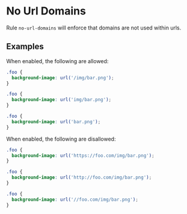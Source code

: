 # No Url Domains

Rule `no-url-domains` will enforce that domains are not used within urls.

## Examples

When enabled, the following are allowed:

```scss
.foo {
  background-image: url('/img/bar.png');
}

.foo {
  background-image: url('img/bar.png');
}

.foo {
  background-image: url('bar.png');
}
```

When enabled, the following are disallowed:

```scss
.foo {
  background-image: url('https://foo.com/img/bar.png');
}

.foo {
  background-image: url('http://foo.com/img/bar.png');
}

.foo {
  background-image: url('//foo.com/img/bar.png');
}
```
